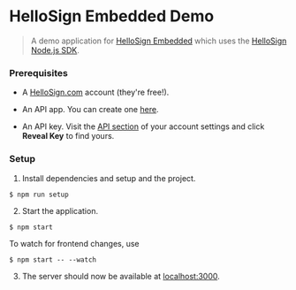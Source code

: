 # HelloSign Embedded Demo

> A demo application for [HelloSign Embedded](https://github.com/hellosign/hellosign-embedded) which uses the [HelloSign Node.js SDK](https://github.com/hellosign/hellosign-ndoejs-sdk).

### Prerequisites

* A [HelloSign.com](https://hellosign.com) account (they're free!).

* An API app. You can create one [here](https://app.hellosign.com/oauth/createAppForm).

* An API key. Visit the [API section](https://app.hellosign.com/home/myAccount#api) of your account settings and click **Reveal Key** to find yours.


### Setup

1. Install dependencies and setup and the project.

  ```
  $ npm run setup
  ```

2. Start the application.

  ```
  $ npm start
  ```

  To watch for frontend changes, use

  ```
  $ npm start -- --watch
  ```

3. The server should now be available at [localhost:3000](http://localhost:3000).
